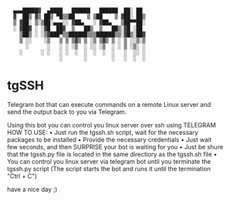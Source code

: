       ▄▄▄█████▓  ▄████   ██████   ██████  ██░ ██ 
      ▓  ██▒ ▓▒ ██▒ ▀█▒▒██    ▒ ▒██    ▒ ▓██░ ██▒
      ▒ ▓██░ ▒░▒██░▄▄▄░░ ▓██▄   ░ ▓██▄   ▒██▀▀██░
      ░ ▓██▓ ░ ░▓█  ██▓  ▒   ██▒  ▒   ██▒░▓█ ░██ 
        ▒██▒ ░ ░▒▓███▀▒▒██████▒▒▒██████▒▒░▓█▒░██▓
        ▒ ░░    ░▒   ▒ ▒ ▒▓▒ ▒ ░▒ ▒▓▒ ▒ ░ ▒ ░░▒░▒
          ░      ░   ░ ░ ░▒  ░ ░░ ░▒  ░ ░ ▒ ░▒░ ░
        ░      ░ ░   ░ ░  ░  ░  ░  ░  ░   ░  ░░ ░
                     ░       ░        ░   ░  ░  ░






# tgSSH
Telegram bot that can execute commands on a remote Linux server and send the output back to you via Telegram.

Using this bot you can control you linux server over ssh using TELEGRAM
HOW TO USE:
  • Just run the tgssh.sh script, wait for the necessary packages to be installed
  • Provide the necessary credentials
  • Just wait few seconds, and then SURPRISE your bot is waiting for you
  • Just be shure that the tgssh.py file is located in the same directiory as the tgssh.sh file
  • You can control you linux server via telegram bot until you terminate the tgssh.py script (The script starts the bot and runs it until the termination "Ctrl + C")

have a nice day ;)

